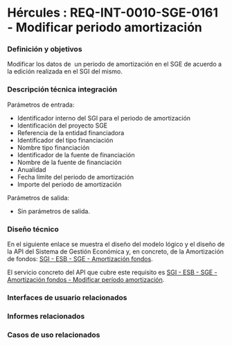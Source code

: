 # Hércules : REQ\-INT\-0010\-SGE\-0161 \- Modificar periodo amortización







### Definición y objetivos

Modificar los datos de  un periodo de amortización en el SGE de acuerdo a la edición realizada en el SGI del mismo.  


  








### Descripción técnica integración

Parámetros de entrada:

* Identificador interno del SGI para el periodo de amortización
* Identificación del proyecto SGE
* Referencia de la entidad financiadora
* Identificador del tipo financiación
* Nombre tipo financiación
* Identificador de la fuente de financiación
* Nombre de la fuente de financiación
* Anualidad
* Fecha límite del periodo de amortización
* Importe del periodo de amortización

Parámetros de salida: 

* Sin parámetros de salida.

### Diseño técnico

En el siguiente enlace se muestra el diseño del modelo lógico y el diseño de la API del Sistema de Gestión Económica y, en concreto, de la Amortización de fondos: [SGI \- ESB \- SGE \- Amortización fondos](/hercules/sgi-sistema-de-gestion-de-investigacion/diseno/componentes/sgi-esb/sgi-esb-sge/sgi-esb-sge-amortizacion-fondos/index.md "/hercules/sgi-sistema-de-gestion-de-investigacion/diseno/componentes/sgi-esb/sgi-esb-sge/sgi-esb-sge-amortizacion-fondos/index.md").

El servicio concreto del API que cubre este requisito es [SGI \- ESB \- SGE \- Amortización fondos \- Modificar período amortización](/hercules/sgi-sistema-de-gestion-de-investigacion/diseno/componentes/sgi-esb/sgi-esb-sge/sgi-esb-sge-amortizacion-fondos/sgi-esb-sge-amortizacion-fondos-periodo-amortizacion-modificar.md "/hercules/sgi-sistema-de-gestion-de-investigacion/diseno/componentes/sgi-esb/sgi-esb-sge/sgi-esb-sge-amortizacion-fondos/sgi-esb-sge-amortizacion-fondos-periodo-amortizacion-modificar.md").

  








### Interfaces de usuario relacionados







### Informes relacionados







### Casos de uso relacionados









